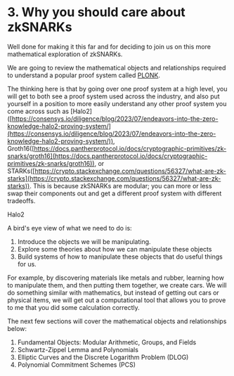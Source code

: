 # 3. Why you should care about zkSNARKs

Well done for making it this far and for deciding to join us on this more mathematical exploration of zkSNARKs.

We are going to review the mathematical objects and relationships required to understand a popular proof system called [PLONK](https://eprint.iacr.org/2019/953.pdf).

The thinking here is that by going over one proof system at a high level, you will get to both see a proof system used across the industry, and also put yourself in a position to more easily understand any other proof system you come across such as \[Halo2]\([https://consensys.io/diligence/blog/2023/07/endeavors-into-the-zero-knowledge-halo2-proving-system/](https://consensys.io/diligence/blog/2023/07/endeavors-into-the-zero-knowledge-halo2-proving-system/)), Groth16([https://docs.pantherprotocol.io/docs/cryptographic-primitives/zk-snarks/groth16](https://docs.pantherprotocol.io/docs/cryptographic-primitives/zk-snarks/groth16)), or STARKs([https://crypto.stackexchange.com/questions/56327/what-are-zk-starks](https://crypto.stackexchange.com/questions/56327/what-are-zk-starks)). This is because zkSNARKs are modular; you can more or less swap their components out and get a different proof system with different tradeoffs.

Halo2

A bird's eye view of what we need to do is:

1. Introduce the objects we will be manipulating.
2. Explore some theories about how we can manipulate these objects
3. Build systems of how to manipulate these objects that do useful things for us.

For example, by discovering materials like metals and rubber, learning how to manipulate them, and then putting them together, we create cars. We will do something similar with mathematics, but instead of getting out cars or physical items, we will get out a computational tool that allows you to prove to me that you did some calculation correctly.

The next few sections will cover the mathematical objects and relationships below:

1. Fundamental Objects: Modular Arithmetic, Groups, and Fields
2. Schwartz-Zippel Lemma and Polynomials
3. Elliptic Curves and the Discrete Logarithm Problem (DLOG)
4. Polynomial Commitment Schemes (PCS)

